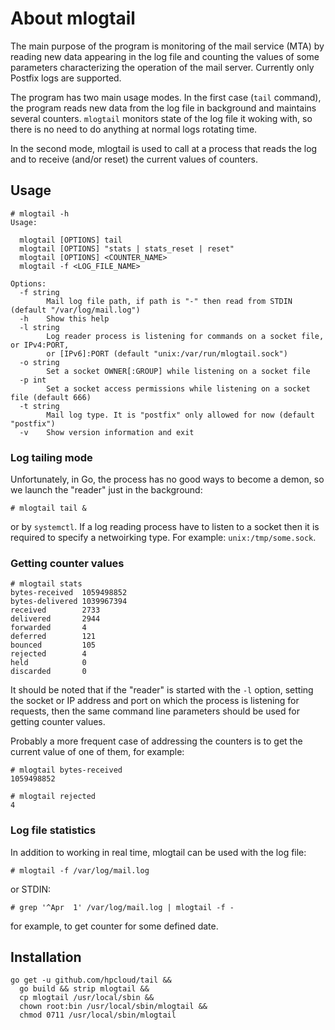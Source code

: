 # About mlogtail
The main purpose of the program is monitoring of the mail service (MTA) by reading new data appearing in the log file and counting the values of some parameters characterizing the operation of the mail server. Currently only Postfix logs are supported.

The program has two main usage modes. In the first case (`tail` command), the program reads new data from the log file in background and maintains several counters. `mlogtail` monitors state of the log file it woking with, so there is no need to do anything at normal logs rotating time.

In the second mode, mlogtail is used to call at a process that reads the log and to receive (and/or reset) the current values of counters.

## Usage

```none
# mlogtail -h
Usage:

  mlogtail [OPTIONS] tail
  mlogtail [OPTIONS] "stats | stats_reset | reset"
  mlogtail [OPTIONS] <COUNTER_NAME>
  mlogtail -f <LOG_FILE_NAME>

Options:
  -f string
        Mail log file path, if path is "-" then read from STDIN (default "/var/log/mail.log")
  -h    Show this help
  -l string
        Log reader process is listening for commands on a socket file, or IPv4:PORT,
        or [IPv6]:PORT (default "unix:/var/run/mlogtail.sock")
  -o string
        Set a socket OWNER[:GROUP] while listening on a socket file
  -p int
        Set a socket access permissions while listening on a socket file (default 666)
  -t string
        Mail log type. It is "postfix" only allowed for now (default "postfix")
  -v    Show version information and exit
```

### Log tailing mode

Unfortunately, in Go, the process has no good ways to become a demon, so we launch the "reader" just in the background:

```none
# mlogtail tail &
```

or by `systemctl`. If a log reading process have to listen to a socket then it is required to specify a netwoirking type. For example: `unix:/tmp/some.sock`.

### Getting counter values

```none
# mlogtail stats
bytes-received  1059498852
bytes-delivered 1039967394
received        2733
delivered       2944
forwarded       4
deferred        121
bounced         105
rejected        4
held            0
discarded       0
```

It should be noted that if the "reader" is started with the `-l` option, setting the socket or IP address and port on which the process is listening for requests, then the same command line parameters should be used for getting counter values.

Probably a more frequent case of addressing the counters is to get the current value of one of them, for example:

```none
# mlogtail bytes-received
1059498852
```
```none
# mlogtail rejected
4
```

### Log file statistics

In addition to working in real time, mlogtail can be used with the log file:

```none
# mlogtail -f /var/log/mail.log
```
or STDIN:
```none
# grep '^Apr  1' /var/log/mail.log | mlogtail -f -
```
for example, to get counter for some defined date.

## Installation

```none
go get -u github.com/hpcloud/tail &&
  go build && strip mlogtail &&
  cp mlogtail /usr/local/sbin &&
  chown root:bin /usr/local/sbin/mlogtail &&
  chmod 0711 /usr/local/sbin/mlogtail
```
